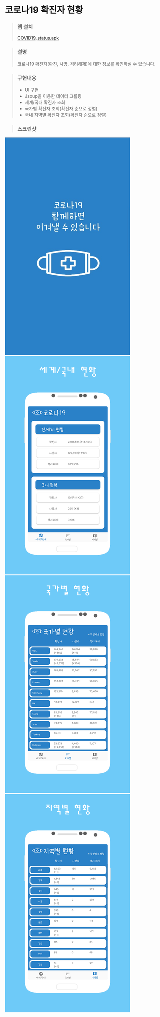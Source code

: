 코로나19 확진자 현황
===================

> ### 앱 설치
> <a href="https://drive.google.com/file/d/1PS_qS9i3_T-bx6jvyBdB6U9iPwpoxYVP/view?usp=sharing">COVID19_status.apk</a>

> ### 설명
> 코로나19 확진자(확진, 사망, 격리해제)에 대한 정보를 확인하실 수 있습니다.

> ### 구현내용
> + UI 구현
> + Jsoup을 이용한 데이터 크롤링
> + 세계/국내 확진자 조회
> + 국가별 확진자 조회(확진자 순으로 정렬)
> + 국내 지역별 확진자 조회(확진자 순으로 정렬)

> ### 스크린샷
<div>
<img src="/screenshot/page_load.png" width="400px" height="700px"/>
<img src="/screenshot/page1.png" width="400px" height="700px"/>
<img src="/screenshot/page2.png" width="400px" height="700px"/>
<img src="/screenshot/page3.png" width="400px" height="700px"/>
</div>
